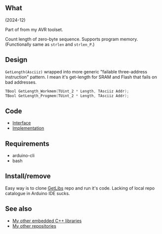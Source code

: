 ## What

(2024-12)

Part of from my AVR toolset.

Count length of zero-byte sequence. Supports program memory.
(Functionally same as `strlen` and `strlen_P`.)


## Design

`GetLength(Asciiz)` wrapped into more generic "failable three-address
instruction" pattern. I mean it's get-length for SRAM and Flash
that fails on bad addresses.

```C++
TBool GetLength_Workmem(TUint_2 * Length, TAsciiz Addr);
TBool GetLength_Progmem(TUint_2 * Length, TAsciiz Addr);
```

## Code

* [Interface][Interface]
* [Implementation][Implementation]


## Requirements

  * arduino-cli
  * bash


## Install/remove

Easy way is to clone [GetLibs][GetLibs] repo and run it's code.
Lacking of local repo catalogue in Arduino IDE sucks.


## See also

* [My other embedded C++ libraries][Embedded]
* [My other repositories][Repos]

[Interface]: src/me_Asciiz.h
[Implementation]: src/me_Asciiz.cpp

[GetLibs]: https://github.com/martin-eden/Embedded-Framework-GetLibs

[Embedded]: https://github.com/martin-eden/Embedded_Crafts/tree/master/Parts
[Repos]: https://github.com/martin-eden/contents
